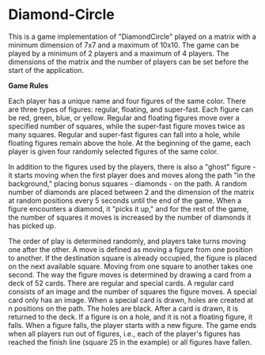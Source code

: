 # Diamond-Circle
This is a game implementation of "DiamondCircle" played on a matrix with a minimum dimension of 7x7 and a maximum of 10x10. The game can be played by a minimum of 2 players and a maximum of 4 players. The dimensions of the matrix and the number of players can be set before the start of the application.

__Game Rules__

Each player has a unique name and four figures of the same color. There are three types of figures: regular, floating, and super-fast. Each figure can be red, green, blue, or yellow. Regular and floating figures move over a specified number of squares, while the super-fast figure moves twice as many squares. Regular and super-fast figures can fall into a hole, while floating figures remain above the hole. At the beginning of the game, each player is given four randomly selected figures of the same color.

In addition to the figures used by the players, there is also a "ghost" figure - it starts moving when the first player does and moves along the path "in the background," placing bonus squares - diamonds - on the path. A random number of diamonds are placed between 2 and the dimension of the matrix at random positions every 5 seconds until the end of the game. When a figure encounters a diamond, it "picks it up," and for the rest of the game, the number of squares it moves is increased by the number of diamonds it has picked up.

The order of play is determined randomly, and players take turns moving one after the other. A move is defined as moving a figure from one position to another. If the destination square is already occupied, the figure is placed on the next available square. Moving from one square to another takes one second. The way the figure moves is determined by drawing a card from a deck of 52 cards. There are regular and special cards. A regular card consists of an image and the number of squares the figure moves. A special card only has an image. When a special card is drawn, holes are created at n positions on the path. The holes are black. After a card is drawn, it is returned to the deck. If a figure is on a hole, and it is not a floating figure, it falls. When a figure falls, the player starts with a new figure. The game ends when all players run out of figures, i.e., each of the player's figures has reached the finish line (square 25 in the example) or all figures have fallen.
